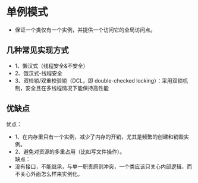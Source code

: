# 单例模式
* 保证一个类仅有一个实例，并提供一个访问它的全局访问点。    

## 几种常见实现方式
* 1、懒汉式（线程安全&不安全）
* 2、饿汉式-线程安全
* 3、双检锁/双重校验锁（DCL，即 double-checked locking）：采用双锁机制，安全且在多线程情况下能保持高性能

## 优缺点
优点：  
* 1、在内存里只有一个实例，减少了内存的开销，尤其是频繁的创建和销毁实例。 
* 2、避免对资源的多重占用（比如写文件操作）。  
缺点：  
* 没有接口，不能继承，与单一职责原则冲突，一个类应该只关心内部逻辑，而不关心外面怎么样来实例化。  
